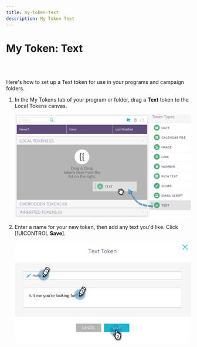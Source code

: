 ```yaml
---
title: my-token-text
description: My Token Text
---
```


# My Token: Text

<br>&nbsp;

Here's how to set up a Text token for use in your programs and campaign folders.

1. In the My Tokens tab of your program or folder, drag a **Text** token to the Local Tokens canvas.

   ![Image One](/help/sky/assets/my-tokens/my-token-text/my-token-text-1.png)

1. Enter a name for your new token, then add any text you'd like. Click [!UICONTROL **Save**].

   ![Image Two](/help/sky/assets/my-tokens/my-token-text/my-token-text-2.png)
